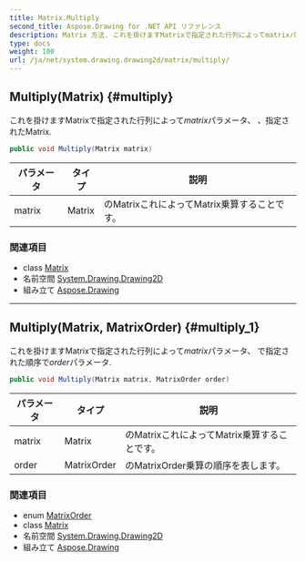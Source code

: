 ```yaml
---
title: Matrix.Multiply
second_title: Aspose.Drawing for .NET API リファレンス
description: Matrix 方法. これを掛けますMatrixで指定された行列によってmatrixパラメータ 指定されたMatrix.
type: docs
weight: 100
url: /ja/net/system.drawing.drawing2d/matrix/multiply/
---
```

## Multiply(Matrix) {#multiply}

これを掛けますMatrixで指定された行列によって*matrix*パラメータ、 、指定されたMatrix.

```csharp
public void Multiply(Matrix matrix)
```

| パラメータ | タイプ | 説明 |
| --- | --- | --- |
| matrix | Matrix | のMatrixこれによってMatrix乗算することです。 |

### 関連項目

* class [Matrix](../)
* 名前空間 [System.Drawing.Drawing2D](../../matrix/)
* 組み立て [Aspose.Drawing](../../../)

---

## Multiply(Matrix, MatrixOrder) {#multiply_1}

これを掛けますMatrixで指定された行列によって*matrix*パラメータ、 で指定された順序で*order*パラメータ.

```csharp
public void Multiply(Matrix matrix, MatrixOrder order)
```

| パラメータ | タイプ | 説明 |
| --- | --- | --- |
| matrix | Matrix | のMatrixこれによってMatrix乗算することです。 |
| order | MatrixOrder | のMatrixOrder乗算の順序を表します。 |

### 関連項目

* enum [MatrixOrder](../../matrixorder/)
* class [Matrix](../)
* 名前空間 [System.Drawing.Drawing2D](../../matrix/)
* 組み立て [Aspose.Drawing](../../../)


